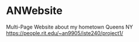 # ANWebsite
Multi-Page Website about my hometown Queens NY
https://people.rit.edu/~an9905/iste240/project1/

